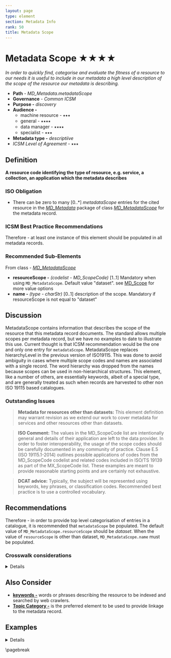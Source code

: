 ```yaml
---
layout: page
type: element
section: Metadata Info
rank: 50
title: Metadata Scope
---
```

#  Metadata Scope ★★★★
*In order to quickly find, categorise and evaluate the fitness of a resource to our needs it is useful to include in our metadata a high level description of the scope of the resource our metadata is describing.*

- **Path** - *MD_Metadata.metadataScope*
- **Governance** -  *Common ICSM*
- **Purpose -** *discovery*
- **Audience -**
  - machine resource - ⭑⭑⭑
  - general - ⭑⭑⭑⭑
  - data manager - ⭑⭑⭑⭑
  - specialist - ⭑⭑⭑
- **Metadata type -** *descriptiive*
- *ICSM Level of Agreement* - ⭑⭑⭑

## Definition
**A resource code identifying the type of resource, e.g. service, a collection, an application which the metadata describes**

### ISO Obligation
- There can be zero to many [0..\*] *metadataScope* entries for the cited resource in the  *[MD_Metadata](./class-MD_Metadata)* package of class *[MD_MetadataScope](http://wiki.esipfed.org/index.php/MD_MetadataScope)* for the metadata record.

### ICSM Best Practice Recommendations
Therefore - at least one instance of this element should be populated in all metadata records.

### Recommended Sub-Elements

From class - *[MD_MetadataScope](http://wiki.esipfed.org/index.php/MD_MetadataScope)*

- **resourceScope -** *(codelist - MD_ScopeCode)* [1..1] Mandatory when using `MD_MetadataScope`. Default value "dataset". see [MD_Scope](./class-MD_Scope#md_scopecode-codelist) for more value options
- **name -** *(type - charStr)* [0..1] description of the scope.  Mandatory if resourceScope is not equal to "dataset"

## Discussion

MetadataScope contains information that describes the scope of the resource that this metadata record documents. The standard allows multiple scopes per metadata record, but we have no examples to date to illustrate this use. Current thought is that ICSM recommendation would be the one and only one entry for `metadataScope`.
MetadataScope replaces hierarchyLevel in the previous version of ISO19115. This was done to avoid ambiguity in cases where multiple scope codes and names are associated with a single record. The word hierarchy was dropped from the names because scopes can be
used in non-hierarchical structures.
This element, like a number of others, are essentially keywords, albeit of a special type, and are generally treated as such when records are harvested to other non ISO 19115 based catalogues.

### Outstanding Issues

> **Metadata for resources other than datasets:**
This element definition may warrant revision as we extend our work to cover metadata for services and other resources other than datasets.

> **ISO Comment:**
The values in the MD_ScopeCode list are intentionally general and details of their application are left to the data provider. In order to foster interoperability, the usage of the scope codes should be carefully documented in any community of practice. Clause E.5 (ISO 19115.1-2014) outlines possible applications of codes from the MD_ScopeCode codelist and related codes included in ISO/TS 19139 as part of the MX_ScopeCode list. These examples are meant to provide reasonable starting points and are certainly not exhaustive.

> **DCAT advice:**
Typically, the subject will be represented using keywords, key phrases, or classification codes. Recommended best practice is to use a controlled vocabulary.


## Recommendations

Therefore - in order to provide top level categorisation of entries in a catalogue, it is recommended that `metadataScope` be populated.  The default value of `MD_MetadataScope.resourceScope` should be *dataset*. When the value of `resourceScope` is other than dataset, `MD_MetadataScope.name` must be populated.

### Crosswalk considerations

<details>

#### ISO19139

MetadataScope replaces hierarchyLevel in the previous version of ISO19115. This was done to avoid ambiguity in cases where multiple scope codes and names are associated with a single record. The word hierarchy was dropped from the names because scopes can be
used in non-hierarchical structures. Changed elements include

- `MD_Metadata.hierarchyLevel` changed to `MD_Metadata.metadataScope>MD_MetadataScope.resourceScope`
- `MD_Metadata.hierarchyLevelName` changed to `MD_Metadata.metadataScope>MD_MetadataScope.name`

These two elements were moved to the new MD_MetadataScope class to avoid ambiguity in cases where multiple scope codes and names are associated with a single record. The word hierarchy was dropped from the names because scopes can be used in non-hierarchical structures.

#### Dublin core / CKAN / data.gov.au

In Dublin core the identifier element is described as holding a reference to the resource (not the metadata). However in the case of metadata records harvested by a higher level CKAN like catalogue, we view the complete metadata record as the resource. It is also standard practice that the DC Identifier field be resolvable. For a Dublin Core metadata record harvested via CSW from an ISO 19115-1 record, it is important that that record links to something that can be dereferenced. That something is held in the identifier field and should be the location URL/URI for the metadata.  If the ISO 19115-1 identifier element is only a unresolvable UUID, the metadataLinkage element may be a better choice to populate the DC Identifier field.

#### DCAT

May map to  `dct:identifier` if `metadataIdentifier` is unresolvable

#### RIF-CS

May map to `Key Identifier` if `metadataIdentifier` is unresolvable

</details>

## Also Consider

- **[keywords -](./Keywords)** words or phrases describing the resource to be indexed and searched by web crawlers.
- **[Topic Category -](./TopicCategory)** is the preferred element to be used to provide linkage to the metadata record.


## Examples

<details>

### XML -

```
<mdb:MD_Metadata>
....
   <mdb:metadataScope>
      <mdb:MD_MetadataScope>
         <mdb:resourceScope>
            <mcc:MD_ScopeCode 
            codeList="https://schemas.isotc211.org/19115/resources/Codelist/cat
            /codelists.xml#MD_ScopeCode" codeListValue="dataset"/>
         </mdb:resourceScope>
         <mdb:name gco:nilReason="missing">
            <gco:CharacterString/>
         </mdb:name>
      </mdb:MD_MetadataScope>
  </mdb:metadataScope>
....
</mdb:MD_Metadata>
```
\pagebreak



### UML diagrams
Recommended elements highlighted in yellow
![metadataScope](../images/MD_Scope.png)

</details>

\pagebreak
